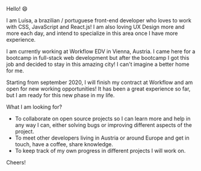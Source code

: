 Hello! 😄

I am Luísa, a brazilian / portuguese front-end developer who loves to work with CSS, JavaScript and React.js!
I am also loving UX Design more and more each day, and intend to specialize in this area once I have more experience.

I am currently working at Workflow EDV in Vienna, Austria. 
I came here for a bootcamp in full-stack web development but after the bootcamp I got this job and decided to stay in this amazing city!
I can't imagine a better home for me.

Starting from september 2020, I will finish my contract at Workflow and am open for new working opportunities!
It has been a great experience so far, but I am ready for this new phase in my life.

What I am looking for?
- To collaborate on open source projects so I can learn more and help in any way I can, either solving bugs or improving different aspects of the project.
- To meet other developers living in Austria or around Europe and get in touch, have a coffee, share knowledge.
- To keep track of my own progress in different projects I will work on.

Cheers!



